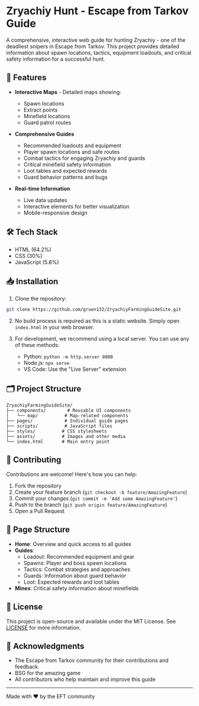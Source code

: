 # Zryachiy Hunt - Escape from Tarkov Guide

A comprehensive, interactive web guide for hunting Zryachiy - one of the deadliest snipers in Escape from Tarkov. This project provides detailed information about spawn locations, tactics, equipment loadouts, and critical safety information for a successful hunt.

## 🎯 Features

- **Interactive Maps** - Detailed maps showing:
  - Spawn locations
  - Extract points
  - Minefield locations
  - Guard patrol routes

- **Comprehensive Guides**
  - Recommended loadouts and equipment
  - Player spawn locations and safe routes
  - Combat tactics for engaging Zryachiy and guards
  - Critical minefield safety information
  - Loot tables and expected rewards
  - Guard behavior patterns and bugs

- **Real-time Information**
  - Live data updates
  - Interactive elements for better visualization
  - Mobile-responsive design

## 🛠️ Tech Stack

- HTML (64.2%)
- CSS (30%)
- JavaScript (5.8%)

## 📥 Installation

1. Clone the repository:
```bash
git clone https://github.com/gruen132/ZryachiyFarmingGuideSite.git
```

2. No build process is required as this is a static website. Simply open `index.html` in your web browser.

3. For development, we recommend using a local server. You can use any of these methods:
   - Python: `python -m http.server 8000`
   - Node.js: `npx serve`
   - VS Code: Use the "Live Server" extension

## 🗂️ Project Structure

```
ZryachiyFarmingGuideSite/
├── components/        # Reusable UI components
│   └── map/          # Map-related components
├── pages/            # Individual guide pages
├── scripts/          # JavaScript files
├── styles/          # CSS stylesheets
├── assets/          # Images and other media
└── index.html       # Main entry point
```

## 🤝 Contributing

Contributions are welcome! Here's how you can help:

1. Fork the repository
2. Create your feature branch (`git checkout -b feature/AmazingFeature`)
3. Commit your changes (`git commit -m 'Add some AmazingFeature'`)
4. Push to the branch (`git push origin feature/AmazingFeature`)
5. Open a Pull Request

## 📝 Page Structure

- **Home**: Overview and quick access to all guides
- **Guides**:
  - Loadout: Recommended equipment and gear
  - Spawns: Player and boss spawn locations
  - Tactics: Combat strategies and approaches
  - Guards: Information about guard behavior
  - Loot: Expected rewards and loot tables
- **Mines**: Critical safety information about minefields

## 📜 License

This project is open-source and available under the MIT License. See [LICENSE](LICENSE) for more information.

## 🙏 Acknowledgments

- The Escape from Tarkov community for their contributions and feedback
- BSG for the amazing game
- All contributors who help maintain and improve this guide

---

Made with ❤️ by the EFT community
